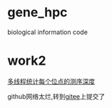 # gene_hpc
biological information code

# work2
[多线程统计每个位点的测序深度](work2/README.md)

github网络太烂,转到[gitee](https://gitee.com/zhaobu_admin/gene_hpc)上提交了